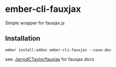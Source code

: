 # ember-cli-fauxjax
Simple wrapper for fauxjax.js

## Installation

```ember install:addon ember-cli-fauxjax --save-dev```

see: [JarrodCTaylor/fauxjax](https://github.com/JarrodCTaylor/fauxjax) for fauxjax
docs
